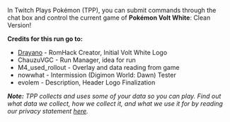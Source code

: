 In Twitch Plays Pokémon (TPP), you can submit commands through the chat box and control the current game of **Pokémon Volt White**: Clean Version!

**Credits for this run go to:**
- [Drayano](https://gbatemp.net/threads/pokemon-blaze-black-pokemon-volt-white.286850/) - RomHack Creator, Initial Volt White Logo
- ChauzuVGC - Run Manager, idea for run
- M4_used_rollout - Overlay and data reading from game
- nowwhat - Intermission (Digimon World: Dawn) Tester
- evolem - Description, Header Logo Finalization

***Note:** TPP collects and uses some of your data so you can play.  Find out what data we collect, how we collect it, and what we use it for by reading our privacy statement [here](https://github.com/TwitchPlaysPokemon/tpp-streamdocs/blob/master/privacy/privacy-statement.md).*
